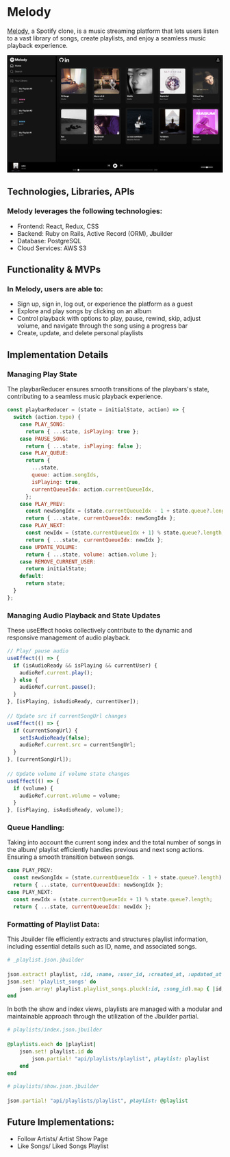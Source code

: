 # Melody

[Melody](https://melody-0euk.onrender.com/), a Spotify clone, is a music streaming platform that lets users listen to a vast library of songs, create playlists, and enjoy a seamless music playback experience.

![Melody Interface](./frontend/src/static/images/readme/updated-melody-interface.png)

## Technologies, Libraries, APIs

### Melody leverages the following technologies:

- Frontend: React, Redux, CSS
- Backend: Ruby on Rails, Active Record (ORM), Jbuilder
- Database: PostgreSQL
- Cloud Services: AWS S3

## Functionality & MVPs

### In Melody, users are able to:

- Sign up, sign in, log out, or experience the platform as a guest 
- Explore and play songs by clicking on an album
- Control playback with options to play, pause, rewind, skip, adjust volume, and navigate through the song using a progress bar
- Create, update, and delete personal playlists

## Implementation Details

### Managing Play State

The playbarReducer ensures smooth transitions of the playbars's state, contributing to a seamless music playback experience.

```javascript
const playbarReducer = (state = initialState, action) => {
  switch (action.type) {
    case PLAY_SONG:
      return { ...state, isPlaying: true };
    case PAUSE_SONG:
      return { ...state, isPlaying: false };
    case PLAY_QUEUE:
      return {
        ...state,
        queue: action.songIds,
        isPlaying: true,
        currentQueueIdx: action.currentQueueIdx,
      };
    case PLAY_PREV:
      const newSongIdx = (state.currentQueueIdx - 1 + state.queue?.length) % state.queue?.length;
      return { ...state, currentQueueIdx: newSongIdx };
    case PLAY_NEXT:
      const newIdx = (state.currentQueueIdx + 1) % state.queue?.length;
      return { ...state, currentQueueIdx: newIdx };
    case UPDATE_VOLUME:
      return { ...state, volume: action.volume };
    case REMOVE_CURRENT_USER:
      return initialState;
    default:
      return state;
  }
};
```

### Managing Audio Playback and State Updates

These useEffect hooks collectively contribute to the dynamic and responsive management of audio playback.

```javascript
// Play/ pause audio
useEffect(() => {
  if (isAudioReady && isPlaying && currentUser) {
    audioRef.current.play();
  } else {
    audioRef.current.pause();
  }
}, [isPlaying, isAudioReady, currentUser]);

// Update src if currentSongUrl changes
useEffect(() => {
  if (currentSongUrl) {
    setIsAudioReady(false);
    audioRef.current.src = currentSongUrl;
  }
}, [currentSongUrl]);

// Update volume if volume state changes
useEffect(() => {
  if (volume) {
    audioRef.current.volume = volume;
  }
}, [isPlaying, isAudioReady, volume]);
```

### Queue Handling:

Taking into account the current song index and the total number of songs in the album/ playlist efficiently handles previous and next song actions. Ensuring a smooth transition between songs.

```javascript
case PLAY_PREV:
  const newSongIdx = (state.currentQueueIdx - 1 + state.queue?.length) % state.queue?.length;
  return { ...state, currentQueueIdx: newSongIdx };
case PLAY_NEXT:
  const newIdx = (state.currentQueueIdx + 1) % state.queue?.length;
  return { ...state, currentQueueIdx: newIdx };
```

### Formatting of Playlist Data:

This Jbuilder file efficiently extracts and structures playlist information, including essential details such as ID, name, and associated songs.

```ruby
# _playlist.json.jbuilder

json.extract! playlist, :id, :name, :user_id, :created_at, :updated_at
json.set! 'playlist_songs' do
    json.array! playlist.playlist_songs.pluck(:id, :song_id).map { |id, song_id| { playlist_song_id: id, song_id: song_id } }
end
```

In both the show and index views, playlists are managed with a modular and maintainable approach through the utilization of the Jbuilder partial.

```ruby
# playlists/index.json.jbuilder

@playlists.each do |playlist|
    json.set! playlist.id do
        json.partial! "api/playlists/playlist", playlist: playlist
    end
end
```

```ruby
# playlists/show.json.jbuilder

json.partial! "api/playlists/playlist", playlist: @playlist
```

## Future Implementations:

- Follow Artists/ Artist Show Page
- Like Songs/ Liked Songs Playlist
